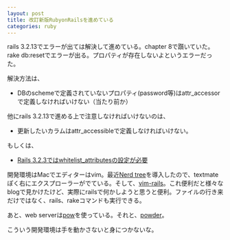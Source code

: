 ```yaml
---
layout: post
title: 改訂新版RubyonRailsを進めている
categories: ruby
---
```

rails 3.2.13でエラーが出ては解決して進めている。chapter 8で躓いていた。rake db:resetでエラーが出る。プロパティが存在しないよというエラーだった。

解決方法は、

* DBのschemeで定義されていないプロパティ(password等)はattr_accessorで定義しなければいけない（当たり前か）

他にrails 3.2.13で進める上で注意しなければいけないのは、

* 更新したいカラムはattr_accessibleで定義しなければいけない。

もしくは、

* [Rails 3.2.3ではwhitelist_attributesの設定が必要](http://www.oiax.jp/rails3book/rails323_whitelist_attributes)

開発環境はMacでエディターはvim。最近[Nerd tree](https://github.com/scrooloose/nerdtree)を導入したので、textmateぽく右にエクスプローラーがでている。そして、[vim-rails](https://github.com/tpope/vim-rails)。これ便利だと様々なblogで見かけたけど、実際にrailsで何かしようと思うと便利。ファイルの行き来だけではなく、rails、rakeコマンドも実行できる。

あと、web serverは[pow](http://pow.cx/)を使っている。それと、[powder](https://github.com/Rodreegez/powder)。

こういう開発環境は手を動かさないと身につかないな。
